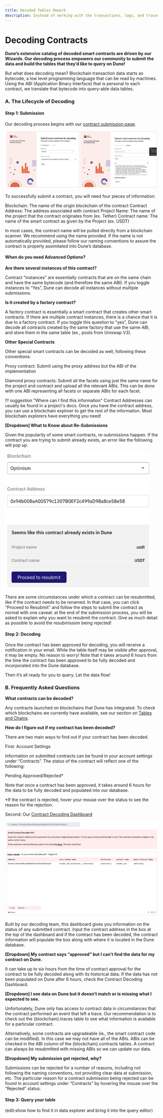 ```yaml
---
title: Decoded Tables Rework
description: Instead of working with the transactions, logs, and traces in their raw states, on Dune we decode smart contract activity into nice human-readable tables.
---
```


# Decoding Contracts

**Dune’s extensive catalog of decoded smart contracts are driven by our Wizards. Our decoding process empowers our community to submit the data and build the tables that they’d like to query on Dune!**

But what does decoding mean? Blockchain transaction data starts as bytecode, a low level programming language that can be read by machines. Using the ABI (Application Binary Interface) that is personal to each contract, we translate that bytecode into query-able data tables.   

### A. The Lifecycle of Decoding  

#### Step 1: Submission

Our decoding process begins with our [contract submission page](https://dune.com/docs/app/decoding-contracts/).

![](../images/decoding_submit_page.JPG)

To successfully submit a contract, you will need four pieces of information:

Blockchain: The name of the origin blockchain of the contract
Contract Address: The address associated with contract
Project Name: The name of the project that the contract originates from (ex. Tether) 
Contract name: The name of the smart contract as given by the Project (ex. USDT) 

In most cases, the contract name will be pulled directly from a blockchain scanner. We recommend using the name provided. If the name is not automatically provided, please follow our naming conventions to assure the contract is properly assimilated into Dune’s database.

#### When do you need Advanced Options?

**Are there several instances of this contract?**

Contract “instances” are essentially contracts that are on the same chain and have the same bytecode (and therefore the same ABI). If you toggle instances to “Yes”, Dune can decode all instances without multiple submissions. 

**Is it created by a factory contract?**

A factory contract is essentially a smart contract that creates other smart contracts. If there are multiple contract instances, there is a chance that it is due to a factory contract. If you toggle this question to “yes”, Dune can decode all contracts created by the same factory that use the same ABI, and store them in the same table (ex., pools from Uniswap V3). 

**Other Special Contracts**

Other special smart contracts can be decoded as well, following these conventions: 

Proxy contract: Submit using the proxy address but the ABI of the implementation

Diamond proxy contracts: Submit all the facets using just the same name for the project and contract and upload all the relevant ABIs. This can be done with one ABI representing all facets or separate ABIs for each facet.

!!! suggestion "Where can I find this information"
    Contract Addresses can usually be found in a project's docs. Once you have the contract address, you can use a blockchain explroer to get the rest of the information. Most blockchain explorers have everything you need!

**[Dropdown] What to Know about Re-Submissions**

Given the popularity of some smart contracts, re-submissions happen. If the contract you are trying to submit already exists, an error like the following will pop up.

![](../images/decoding_resubmit.JPG)

There are some circumstances under which a contract can be resubmitted, like if the contract needs to be renamed. In that case, you can click “Proceed to Resubmit” and follow the steps to submit the contract as normal with one caveat: at the end of the submission process, you will be asked to explain why you want to resubmit the contract. Give as much detail as possible to avoid the resubmission being rejected! 

#### Step 2: Decoding

Once the contract has been approved for decoding, you will receive a notification in your email. While the table itself may be visible after approval, it may be empty. No reason to worry! Note that it takes around 6 hours from the time the contract has been approved to be fully decoded and incorporated into the Dune database. 

Then it’s all ready for you to query. Let the data flow! 

### B. Frequently Asked Questions

**What contracts can be decoded?**

Any contracts launched on blockchains that Dune has integrated. To check which blockchains we currently have available, see our section on [Tables and Chains](https://dune.com/docs/data-tables/).

**How do I figure out if my contract has been decoded?**

There are two main ways to find out if your contract has been decoded. 

First: Account Settings

Information on submitted contracts can be found in your account settings under “Contracts”. The status of the contract will reflect one of the following: 

Pending
Approved/Rejected*

Note that once a contract has been approved, it takes around 6 hours for the data to be fully decoded and populated into our database.

*If the contract is rejected, hover your mouse over the status to see the reason for the rejection. 

Second: Our [Contract Decoding Dashboard](https://dune.com/dune/is-my-contract-decoded-yet-v2)

![](../images/contract_decoding_dash.JPG)

Built by our decoding team, this dashboard gives you information on the status of any submitted contract. Input the contract address in the box at the top of the dashboard and if the contract has been decoded, the contract information will populate the box along with where it is located in the Dune database. 

**[Dropdown] My contract says “approved” but I can’t find the data for my contract on Dune.**

It can take up to six hours from the time of contract approval for the contract to be fully decoded along with its historical data. If the data has not been populated on Dune after 6 hours, check the Contract Decoding Dashboard. 

**[Dropdown] I see data on Dune but it doesn’t match or is missing what I expected to see.**

Unfortunately, Dune only has access to contract data in circumstances that the contract performed an event that left a trace. Our recommendation is to check out the {blockchain}.traces table to see what information is available for a particular contract.

Alternatively, some contracts are upgradeable (ie., the smart contract code can be modified). In this case we may not have all of the ABIs. ABIs can be checked in the ABI column of the {blockchain}.contracts tables. A contract can always be resubmitted with missing ABIs so we can update our data. 

**[Dropdown] My submission got rejected, why?**

Submissions can be rejected for a number of reasons, including not following the naming conventions, not providing clear data at submission, etc. The particular reason for a contract submission being rejected can be found in account settings under “Contracts” by hovering the mouse over the “Rejected” status. 

#### Step 3: Query your table

(edit:show how to find it in data explorer and bring it into the query editor) 